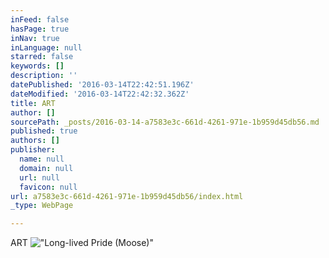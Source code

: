 ```yaml
---
inFeed: false
hasPage: true
inNav: true
inLanguage: null
starred: false
keywords: []
description: ''
datePublished: '2016-03-14T22:42:51.196Z'
dateModified: '2016-03-14T22:42:32.362Z'
title: ART
author: []
sourcePath: _posts/2016-03-14-a7583e3c-661d-4261-971e-1b959d45db56.md
published: true
authors: []
publisher:
  name: null
  domain: null
  url: null
  favicon: null
url: a7583e3c-661d-4261-971e-1b959d45db56/index.html
_type: WebPage

---
```

ART
!["Long-lived Pride (Moose)" ](https://the-grid-user-content.s3-us-west-2.amazonaws.com/c63cbf4a-5ec6-4ceb-8b74-3e97f2c34be0.jpg)